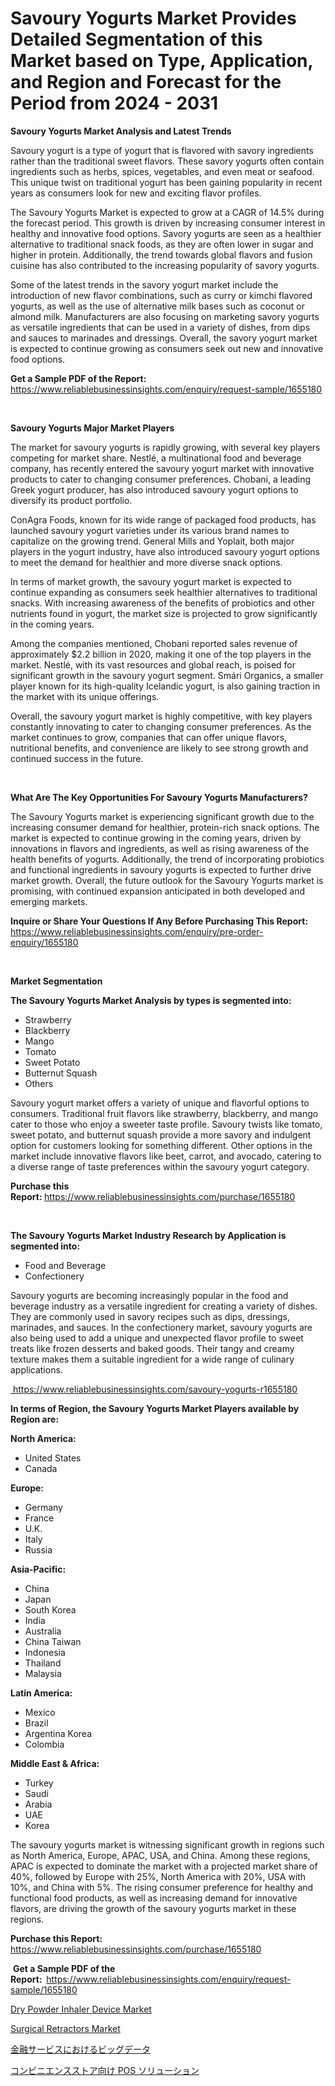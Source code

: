 <p><h1>Savoury Yogurts Market Provides Detailed Segmentation of this Market based on Type, Application, and Region and Forecast for the Period from 2024 - 2031</h1></p><p><strong>Savoury Yogurts Market Analysis and Latest Trends</strong></p>
<p><p>Savoury yogurt is a type of yogurt that is flavored with savory ingredients rather than the traditional sweet flavors. These savory yogurts often contain ingredients such as herbs, spices, vegetables, and even meat or seafood. This unique twist on traditional yogurt has been gaining popularity in recent years as consumers look for new and exciting flavor profiles.</p><p>The Savoury Yogurts Market is expected to grow at a CAGR of 14.5% during the forecast period. This growth is driven by increasing consumer interest in healthy and innovative food options. Savory yogurts are seen as a healthier alternative to traditional snack foods, as they are often lower in sugar and higher in protein. Additionally, the trend towards global flavors and fusion cuisine has also contributed to the increasing popularity of savory yogurts.</p><p>Some of the latest trends in the savory yogurt market include the introduction of new flavor combinations, such as curry or kimchi flavored yogurts, as well as the use of alternative milk bases such as coconut or almond milk. Manufacturers are also focusing on marketing savory yogurts as versatile ingredients that can be used in a variety of dishes, from dips and sauces to marinades and dressings. Overall, the savory yogurt market is expected to continue growing as consumers seek out new and innovative food options.</p></p>
<p><strong>Get a Sample PDF of the Report:&nbsp;</strong> <a href="https://www.reliablebusinessinsights.com/enquiry/request-sample/1655180">https://www.reliablebusinessinsights.com/enquiry/request-sample/1655180</a></p>
<p>&nbsp;</p>
<p><strong>Savoury Yogurts Major Market Players</strong></p>
<p><p>The market for savoury yogurts is rapidly growing, with several key players competing for market share. Nestlé, a multinational food and beverage company, has recently entered the savoury yogurt market with innovative products to cater to changing consumer preferences. Chobani, a leading Greek yogurt producer, has also introduced savoury yogurt options to diversify its product portfolio.</p><p>ConAgra Foods, known for its wide range of packaged food products, has launched savoury yogurt varieties under its various brand names to capitalize on the growing trend. General Mills and Yoplait, both major players in the yogurt industry, have also introduced savoury yogurt options to meet the demand for healthier and more diverse snack options.</p><p>In terms of market growth, the savoury yogurt market is expected to continue expanding as consumers seek healthier alternatives to traditional snacks. With increasing awareness of the benefits of probiotics and other nutrients found in yogurt, the market size is projected to grow significantly in the coming years.</p><p>Among the companies mentioned, Chobani reported sales revenue of approximately $2.2 billion in 2020, making it one of the top players in the market. Nestlé, with its vast resources and global reach, is poised for significant growth in the savoury yogurt segment. Smári Organics, a smaller player known for its high-quality Icelandic yogurt, is also gaining traction in the market with its unique offerings.</p><p>Overall, the savoury yogurt market is highly competitive, with key players constantly innovating to cater to changing consumer preferences. As the market continues to grow, companies that can offer unique flavors, nutritional benefits, and convenience are likely to see strong growth and continued success in the future.</p></p>
<p>&nbsp;</p>
<p><strong>What Are The Key Opportunities For Savoury Yogurts Manufacturers?</strong></p>
<p><p>The Savoury Yogurts market is experiencing significant growth due to the increasing consumer demand for healthier, protein-rich snack options. The market is expected to continue growing in the coming years, driven by innovations in flavors and ingredients, as well as rising awareness of the health benefits of yogurts. Additionally, the trend of incorporating probiotics and functional ingredients in savoury yogurts is expected to further drive market growth. Overall, the future outlook for the Savoury Yogurts market is promising, with continued expansion anticipated in both developed and emerging markets.</p></p>
<p><strong>Inquire or Share Your Questions If Any Before Purchasing This Report:</strong> <a href="https://www.reliablebusinessinsights.com/enquiry/pre-order-enquiry/1655180">https://www.reliablebusinessinsights.com/enquiry/pre-order-enquiry/1655180</a></p>
<p>&nbsp;</p>
<p><strong>Market Segmentation</strong></p>
<p><strong>The Savoury Yogurts Market Analysis by types is segmented into:</strong></p>
<p><ul><li>Strawberry</li><li>Blackberry</li><li>Mango</li><li>Tomato</li><li>Sweet Potato</li><li>Butternut Squash</li><li>Others</li></ul></p>
<p><p>Savoury yogurt market offers a variety of unique and flavorful options to consumers. Traditional fruit flavors like strawberry, blackberry, and mango cater to those who enjoy a sweeter taste profile. Savoury twists like tomato, sweet potato, and butternut squash provide a more savory and indulgent option for customers looking for something different. Other options in the market include innovative flavors like beet, carrot, and avocado, catering to a diverse range of taste preferences within the savoury yogurt category.</p></p>
<p><strong>Purchase this Report:&nbsp;</strong><a href="https://www.reliablebusinessinsights.com/purchase/1655180">https://www.reliablebusinessinsights.com/purchase/1655180</a></p>
<p>&nbsp;</p>
<p><strong>The Savoury Yogurts Market Industry Research by Application is segmented into:</strong></p>
<p><ul><li>Food and Beverage</li><li>Confectionery</li></ul></p>
<p><p>Savoury yogurts are becoming increasingly popular in the food and beverage industry as a versatile ingredient for creating a variety of dishes. They are commonly used in savory recipes such as dips, dressings, marinades, and sauces. In the confectionery market, savoury yogurts are also being used to add a unique and unexpected flavor profile to sweet treats like frozen desserts and baked goods. Their tangy and creamy texture makes them a suitable ingredient for a wide range of culinary applications.</p></p>
<p><a href="https://www.reliablebusinessinsights.com/savoury-yogurts-r1655180">&nbsp;https://www.reliablebusinessinsights.com/savoury-yogurts-r1655180</a></p>
<p><strong>In terms of Region, the Savoury Yogurts Market Players available by Region are:</strong></p>
<p>
    <p> <strong> North America: </strong>
        <ul>
            <li>United States</li>
            <li>Canada</li>
        </ul>
        </p> 
    <p> <strong> Europe: </strong>
        <ul>
            <li>Germany</li>
            <li>France</li>
            <li>U.K.</li>
            <li>Italy</li>
            <li>Russia</li>
        </ul>
        </p> 
    <p> <strong> Asia-Pacific: </strong>
        <ul>
            <li>China</li>
            <li>Japan</li>
            <li>South Korea</li>
            <li>India</li>
            <li>Australia</li>
            <li>China Taiwan</li>
            <li>Indonesia</li>
            <li>Thailand</li>
            <li>Malaysia</li>
        </ul>
        </p> 
    <p> <strong> Latin America: </strong>
        <ul>
            <li>Mexico</li>
            <li>Brazil</li>
            <li>Argentina Korea</li>
            <li>Colombia</li>
        </ul>
        </p> 
    <p> <strong> Middle East & Africa: </strong>
        <ul>
            <li>Turkey</li>
            <li>Saudi</li>
            <li>Arabia</li>
            <li>UAE</li>
            <li>Korea</li>
        </ul>
    </p>
    </p>
<p><p>The savoury yogurts market is witnessing significant growth in regions such as North America, Europe, APAC, USA, and China. Among these regions, APAC is expected to dominate the market with a projected market share of 40%, followed by Europe with 25%, North America with 20%, USA with 10%, and China with 5%. The rising consumer preference for healthy and functional food products, as well as increasing demand for innovative flavors, are driving the growth of the savoury yogurts market in these regions.</p></p>
<p><strong>Purchase this Report: </strong><a href="https://www.reliablebusinessinsights.com/purchase/1655180">https://www.reliablebusinessinsights.com/purchase/1655180</a></p>
<p>&nbsp;<strong>Get a Sample PDF of the Report:&nbsp;&nbsp;</strong><a href="https://www.reliablebusinessinsights.com/enquiry/request-sample/1655180">https://www.reliablebusinessinsights.com/enquiry/request-sample/1655180</a></p>
<p><strong></strong></p>
<p><p><a href="https://github.com/beatblasta/Market-Research-Report-List-4/blob/main/dry-powder-inhaler-device-market.md">Dry Powder Inhaler Device Market</a></p><p><a href="https://github.com/angelajermaine/Market-Research-Report-List-4/blob/main/surgical-retractors-market.md">Surgical Retractors Market</a></p><p><a href="https://github.com/VinceMarvin1/Market-Research-Report-List-2/blob/main/5311154174881.md">金融サービスにおけるビッグデータ</a></p><p><a href="https://github.com/DayanaRunolfsdottir/Market-Research-Report-List-1/blob/main/7657010174882.md">コンビニエンスストア向け POS ソリューション</a></p></p>
